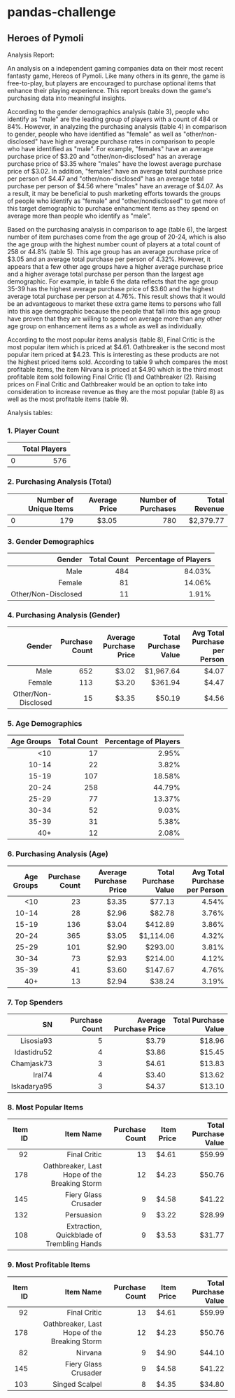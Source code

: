 # pandas-challenge

## Heroes of Pymoli
Analysis Report:

An analysis on a independent gaming companies data on their most recent fantasty game, Hereos of Pymoli. Like many others in its genre, the game is free-to-play, but players are encouraged to purchase optional items that enhance their playing experience. This report breaks down the game's purchasing data into meaningful insights.

According to the gender demographics analysis (table 3), people who identify as "male" are the leading group of players with a count of 484 or 84%.  However, in analyzing the purchasing analysis (table 4) in comparison to gender, people who have identified as "female" as well as "other/non-disclosed" have higher average purchase rates in comparison to people who have identified as "male". For example, "females" have an average purchase price of $3.20 and "other/non-disclosed" has an average purchase price of $3.35 where "males" have the lowest average purchase price of $3.02. In addition, "females" have an average total purchase price per person of $4.47 and "other/non-disclosed" has an average total purchase per person of $4.56 where "males" have an average of $4.07. As a result, it may be beneficial to push marketing efforts towards the groups of people who identify as "female" and "other/nondisclosed" to get more of this target demographic to purchase enhancment items as they spend on average more than people who identify as "male".

Based on the purchasing analysis in comparison to age (table 6), the largest number of item purchases come from the age group of 20-24, which is also the age group with the highest number count of players at a total count of 258 or 44.8% (table 5).  This age group has an average purchase price of $3.05 and an average total purchase per person of 4.32%. However, it appears that a few other age groups have a higher average purchase price and a higher average total purchase per person than the largest age demographic. For example, in table 6 the data reflects that the age group 35-39 has the highest average purchase price of $3.60 and the highest average total purchase per person at 4.76%. This result shows that it would be an advantageous to market these extra game items to persons who fall into this age demographic because the people that fall into this age group have proven that they are willing to spend on average more than any other age group on enhancement items as a whole as well as individually.

According to the most popular items analysis (table 8), Final Critic is the most popular item which is priced at $4.61. Oathbreaker is the second most popular item priced at $4.23. This is interesting as these products are not the highest priced items sold. According to table 9 whch compares the most profitable items, the item Nirvana is priced at $4.90 which is the third most profitable item sold following Final Critic (1) and Oathbreaker (2). Raising prices on Final Critic and Oathbreaker would be an option to take into consideration to increase revenue as they are the most popular (table 8) as well as the most profitable items (table 9). 

Analysis tables:

### 1. Player Count
|  | Total Players |
| ------------- | ---: |
| 0 | 576 |


### 2. Purchasing Analysis (Total)
|  | Number of Unique Items | Average Price | Number of Purchases | Total Revenue |
| ------------- | ---: | ---: | ---: | ---: |
| 0 | 179 | $3.05 | 780 | $2,379.77  |


### 3. Gender Demographics
| Gender | Total Count | Percentage of Players | 
| ---: | ---: | ---: | 
| Male | 484 | 84.03% | 
| Female | 81 | 14.06% | 
| Other/Non-Disclosed | 11 | 1.91% | 


### 4. Purchasing Analysis (Gender)
| Gender | Purchase Count | Average Purchase Price | Total Purchase Value | Avg Total Purchase per Person | 
| ---: | ---: | ---: | ---: | ---: | 
| Male | 652 | $3.02 |  $1,967.64 | $4.07 |
| Female | 113 | $3.20 |  $361.94 | $4.47 |
| Other/Non-Disclosed | 15 | $3.35 |  $50.19 | $4.56 |


### 5. Age Demographics
| Age Groups | Total Count | Percentage of Players | 
| ---: | ---: | ---: | 
| <10 | 17 | 2.95% | 
| 10-14 | 22 | 3.82% | 
| 15-19 | 107 | 18.58% | 
| 20-24 | 258 | 44.79% | 
| 25-29 | 77 | 13.37% | 
| 30-34 | 52 | 9.03% | 
| 35-39 | 31 | 5.38% | 
| 40+ | 12 | 2.08% | 


### 6. Purchasing Analysis (Age)
| Age Groups | Purchase Count | Average Purchase Price |  Total Purchase Value | Avg Total Purchase per Person |
| ---: | ---: | ---: | ---: | ---: | 
| <10 | 23 | $3.35 | $77.13 | 4.54% |
| 10-14 | 28 | $2.96 | $82.78 | 3.76% |
| 15-19 | 136 | $3.04 | $412.89 | 3.86% |
| 20-24 | 365 | $3.05 | $1,114.06 | 4.32% |
| 25-29 | 101 | $2.90 | $293.00 | 3.81% | 
| 30-34 | 73 | $2.93 | $214.00 | 4.12% | 
| 35-39 | 41 | $3.60 | $147.67 | 4.76% |
| 40+ | 13 | $2.94 | $38.24 | 3.19% |


### 7. Top Spenders
| SN | Purchase Count | Average Purchase Price | Total Purchase Value |
| ---: | ---: | ---: | ---: |
| Lisosia93 | 5 | $3.79 |  $18.96 |
| Idastidru52 | 4 | $3.86 |  $15.45 |
| Chamjask73 | 3 | $4.61 |  $13.83 |
| Iral74 | 4 | $3.40 |  $13.62 |
| Iskadarya95 | 3 | $4.37 |  $13.10 |


### 8. Most Popular Items
| Item ID | Item Name | Purchase Count | Item Price | Total Purchase Value |
| ---: | ---: | ---: | ---: | ---: |
| 92 | Final Critic | 13 | $4.61 |  $59.99 |
| 178 | Oathbreaker, Last Hope of the Breaking Storm | 12 | $4.23 |  $50.76 |
| 145 | Fiery Glass Crusader | 9 | $4.58 |  $41.22 |
| 132 | Persuasion | 9 | $3.22 |  $28.99 |
| 108 | Extraction, Quickblade of Trembling Hands | 9 | $3.53 |  $31.77 |


### 9. Most Profitable Items
| Item ID | Item Name | Purchase Count | Item Price | Total Purchase Value |
| ---: | ---: | ---: | ---: | ---: |
| 92 | Final Critic | 13 | $4.61 |  $59.99 |
| 178 | Oathbreaker, Last Hope of the Breaking Storm | 12 | $4.23 |  $50.76 |
| 82 | Nirvana | 9 | $4.90 |  $44.10 |
| 145 | Fiery Glass Crusader | 9 | $4.58 |  $41.22 |
| 103 | Singed Scalpel | 8 | $4.35 |  $34.80 |
